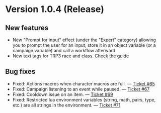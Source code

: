 # Version 1.0.4 (Release)

## New features

- New "Prompt for input" effect (under the "Expert" category) allowing you to prompt the user for an input, store it in an object variable (or a campaign variable) and call a workflow afterward.
- New text tags for TRP3 race and class. Check [the guide](https://wow.curseforge.com/projects/total-rp-3-extended/pages/tutorials/variable-tags)

## Bug fixes

- Fixed: Actions macros when character macros are full. — [Ticket #65](https://wow.curseforge.com/projects/total-rp-3-extended/issues/65)
- Fixed: Campaign listening to an event while paused. — [Ticket #67](https://wow.curseforge.com/projects/total-rp-3-extended/issues/67)
- Fixed: Cooldown issue on an item. — [Ticket #69](https://wow.curseforge.com/projects/total-rp-3-extended/issues/69)
- Fixed: Restricted lua environment variables (string, math, pairs, type, etc.) are all strings in the environment. — [Ticket #71](https://wow.curseforge.com/projects/total-rp-3-extended/issues/71)